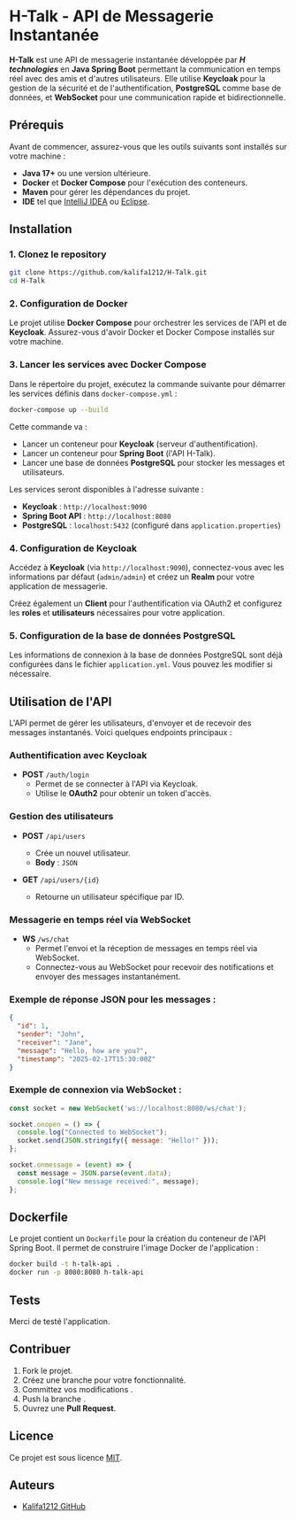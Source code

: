 
# H-Talk - API de Messagerie Instantanée

**H-Talk** est une API de messagerie instantanée développée par ***H technologies*** en **Java Spring Boot** permettant la communication en temps réel avec des amis et d'autres utilisateurs. Elle utilise **Keycloak** pour la gestion de la sécurité et de l'authentification, **PostgreSQL** comme base de données, et **WebSocket** pour une communication rapide et bidirectionnelle.

## Prérequis

Avant de commencer, assurez-vous que les outils suivants sont installés sur votre machine :

- **Java 17+** ou une version ultérieure.
- **Docker** et **Docker Compose** pour l'exécution des conteneurs.
- **Maven**  pour gérer les dépendances du projet.
- **IDE** tel que [IntelliJ IDEA](https://www.jetbrains.com/idea/) ou [Eclipse](https://www.eclipse.org/).

## Installation

### 1. Clonez le repository

```bash
git clone https://github.com/kalifa1212/H-Talk.git
cd H-Talk
```

### 2. Configuration de Docker

Le projet utilise **Docker Compose** pour orchestrer les services de l'API et de **Keycloak**. Assurez-vous d'avoir Docker et Docker Compose installés sur votre machine.

### 3. Lancer les services avec Docker Compose

Dans le répertoire du projet, exécutez la commande suivante pour démarrer les services définis dans `docker-compose.yml` :

```bash
docker-compose up --build
```

Cette commande va :

- Lancer un conteneur pour **Keycloak** (serveur d'authentification).
- Lancer un conteneur pour **Spring Boot** (l'API H-Talk).
- Lancer une base de données **PostgreSQL** pour stocker les messages et utilisateurs.

Les services seront disponibles à l'adresse suivante :

- **Keycloak** : `http://localhost:9090`
- **Spring Boot API** : `http://localhost:8080`
- **PostgreSQL** : `localhost:5432` (configuré dans `application.properties`)

### 4. Configuration de Keycloak

Accédez à **Keycloak** (via `http://localhost:9090`), connectez-vous avec les informations par défaut (`admin/admin`) et créez un **Realm** pour votre application de messagerie.

Créez également un **Client** pour l'authentification via OAuth2 et configurez les **roles** et **utilisateurs** nécessaires pour votre application.

### 5. Configuration de la base de données PostgreSQL

Les informations de connexion à la base de données PostgreSQL sont déjà configurées dans le fichier `application.yml`. Vous pouvez les modifier si nécessaire.

## Utilisation de l'API

L'API permet de gérer les utilisateurs, d'envoyer et de recevoir des messages instantanés. Voici quelques endpoints principaux :

### **Authentification avec Keycloak**

- **POST** `/auth/login`
    - Permet de se connecter à l'API via Keycloak.
    - Utilise le **OAuth2** pour obtenir un token d'accès.

### **Gestion des utilisateurs**

- **POST** `/api/users`
    - Crée un nouvel utilisateur.
    - **Body** : `JSON`

- **GET** `/api/users/{id}`
    - Retourne un utilisateur spécifique par ID.

### **Messagerie en temps réel via WebSocket**

- **WS** `/ws/chat`
    - Permet l'envoi et la réception de messages en temps réel via WebSocket.
    - Connectez-vous au WebSocket pour recevoir des notifications et envoyer des messages instantanément.

### Exemple de réponse JSON pour les messages :

```json
{
  "id": 1,
  "sender": "John",
  "receiver": "Jane",
  "message": "Hello, how are you?",
  "timestamp": "2025-02-17T15:30:00Z"
}
```

### **Exemple de connexion via WebSocket :**

```javascript
const socket = new WebSocket('ws://localhost:8080/ws/chat');

socket.onopen = () => {
  console.log("Connected to WebSocket");
  socket.send(JSON.stringify({ message: "Hello!" }));
};

socket.onmessage = (event) => {
  const message = JSON.parse(event.data);
  console.log("New message received:", message);
};
```

## Dockerfile

Le projet contient un `Dockerfile` pour la création du conteneur de l'API Spring Boot. Il permet de construire l'image Docker de l'application :

```bash
docker build -t h-talk-api .
docker run -p 8080:8080 h-talk-api
```

## Tests

Merci de testé l'application.



## Contribuer

1. Fork le projet.
2. Créez une branche pour votre fonctionnalité.
3. Committez vos modifications .
4. Push la branche .
5. Ouvrez une **Pull Request**.

## Licence

Ce projet est sous licence [MIT](LICENSE.md).

## Auteurs

- [Kalifa1212 GitHub](https://github.com/kalifa1212/)
